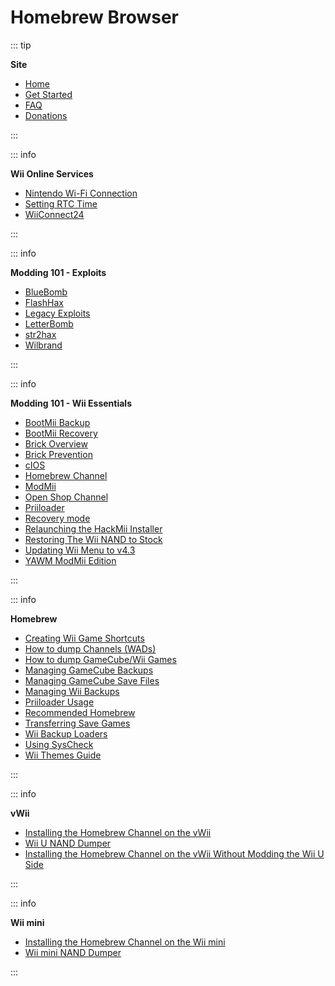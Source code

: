 # Homebrew Browser

::: tip

**Site**

- [Home](/)
- [Get Started](get-started)
- [FAQ](faq)
- [Donations](donations)

:::

::: info

**Wii Online Services**

- [Nintendo Wi-Fi Connection](nintendowfc)
- [Setting RTC Time](wiiconnect24#updating-rtc-clock)
- [WiiConnect24](wiiconnect24)

:::

::: info

**Modding 101 - Exploits**

- [BlueBomb](bluebomb)
- [FlashHax](flashhax)
- [Legacy Exploits](legacy-exploits)
- [LetterBomb](letterbomb)
- [str2hax](str2hax)
- [Wilbrand](wilbrand)

:::

::: info

**Modding 101 - Wii Essentials**

- [BootMii Backup](bootmii)
- [BootMii Recovery](bootmiirecover)
- [Brick Overview](bricks)
- [Brick Prevention](bricks#brick-prevention)
- [cIOS](cios)
- [Homebrew Channel](hbc)
- [ModMii](modmii)
- [Open Shop Channel](osc)
- [Priiloader](priiloader)
- [Recovery mode](recovery-mode)
- [Relaunching the HackMii Installer](hackmii)
- [Restoring The Wii NAND to Stock](wii-factory-reset)
- [Updating Wii Menu to v4.3](update)
- [YAWM ModMii Edition](yawmme)

:::

::: info

**Homebrew**

- [Creating Wii Game Shortcuts](wiigsc)
- [How to dump Channels (WADs)](dump-wads)
- [How to dump GameCube/Wii Games](dump-games)
- [Managing GameCube Backups](gc-backups)
- [Managing GameCube Save Files](gcsaves)
- [Managing Wii Backups](wii-backups)
- [Priiloader Usage](priiloader-usage)
- [Recommended Homebrew](recommended-homebrew)
- [Transferring Save Games](transfer-saves)
- [Wii Backup Loaders](wii-loaders)
- [Using SysCheck](syscheck)
- [Wii Themes Guide](themes)

:::

::: info

**vWii**

- [Installing the Homebrew Channel on the vWii](vwii-homebrew-channel)
- [Wii U NAND Dumper](wiiu-nand-dumper)
- [Installing the Homebrew Channel on the vWii Without Modding the Wii U Side](vwii-homebrew-channel-no-wiiu-mods)

:::

::: info

**Wii mini**

- [Installing the Homebrew Channel on the Wii mini](hbc-mini)
- [Wii mini NAND Dumper](wnd-mini)

:::

